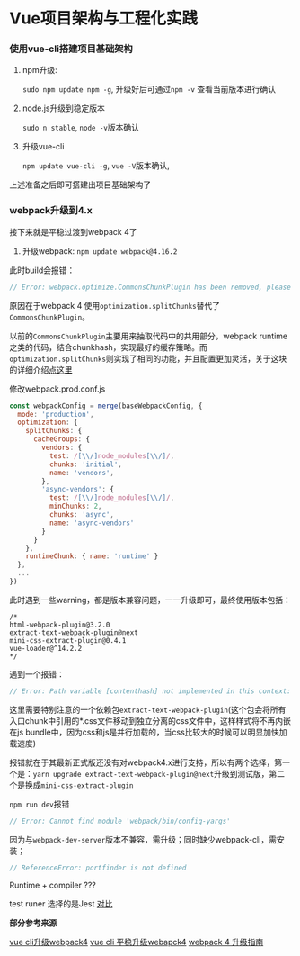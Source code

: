 # Vue项目架构与工程化实践

### 使用vue-cli搭建项目基础架构

1. npm升级: 

   `sudo npm update npm -g`, 升级好后可通过`npm -v` 查看当前版本进行确认

2. node.js升级到稳定版本

   `sudo n stable`, `node -v`版本确认

3. 升级vue-cli   

   `npm update vue-cli -g`, `vue -V`版本确认,

上述准备之后即可搭建出项目基础架构了

### webpack升级到4.x

接下来就是平稳过渡到webpack 4了

1. 升级webpack: `npm update webpack@4.16.2`

此时build会报错：
```js
// Error: webpack.optimize.CommonsChunkPlugin has been removed, please use config.optimization.splitChunks instead.
```
原因在于webpack 4 使用`optimization.splitChunks`替代了`CommonsChunkPlugin`。

以前的`CommonsChunkPlugin`主要用来抽取代码中的共用部分，webpack runtime之类的代码，结合chunkhash，实现最好的缓存策略。而`optimization.splitChunks`则实现了相同的功能，并且配置更加灵活，关于这块的详细介绍[点这里](https://gist.github.com/sokra/1522d586b8e5c0f5072d7565c2bee693)

修改webpack.prod.conf.js
```js
const webpackConfig = merge(baseWebpackConfig, {
  mode: 'production',
  optimization: {
    splitChunks: {
      cacheGroups: {
        vendors: {
          test: /[\\/]node_modules[\\/]/,
          chunks: 'initial',
          name: 'vendors',
        },
        'async-vendors': {
          test: /[\\/]node_modules[\\/]/,
          minChunks: 2,
          chunks: 'async',
          name: 'async-vendors'
        }
      }
    },
    runtimeChunk: { name: 'runtime' }
  },
  ...
})
```

此时遇到一些warning，都是版本兼容问题，一一升级即可，最终使用版本包括：

```
/*
html-webpack-plugin@3.2.0
extract-text-webpack-plugin@next
mini-css-extract-plugin@0.4.1
vue-loader@^14.2.2
*/
```

遇到一个报错：
```js
// Error: Path variable [contenthash] not implemented in this context: static/css/[name].[contenthash].css
```
这里需要特别注意的一个依赖包`extract-text-webpack-plugin`(这个包会将所有入口chunk中引用的\*.css文件移动到独立分离的css文件中，这样样式将不再内嵌在js bundle中，因为css和js是并行加载的，当css比较大的时候可以明显加快加载速度)

报错就在于其最新正式版还没有对webpack4.x进行支持，所以有两个选择，第一个是：`yarn upgrade extract-text-webpack-plugin@next`升级到测试版，第二个是换成`mini-css-extract-plugin`

`npm run dev`报错
```js
// Error: Cannot find module 'webpack/bin/config-yargs'
```
因为与`webpack-dev-server`版本不兼容，需升级；同时缺少webpack-cli，需安装；

```js
// ReferenceError: portfinder is not defined
```


Runtime + compiler ???

test runer 选择的是Jest [对比](https://www.cnblogs.com/lihuanqing/p/8533552.html)


**部分参考来源**

[vue cli升级webpack4](https://blog.csdn.net/w1170375057/article/details/80831801)
[vue cli 平稳升级webapck4](https://juejin.im/post/5ac3854af265da237d033606)
[webpack 4 升级指南](https://juejin.im/entry/5aaa400e5188257bf550ca55)

